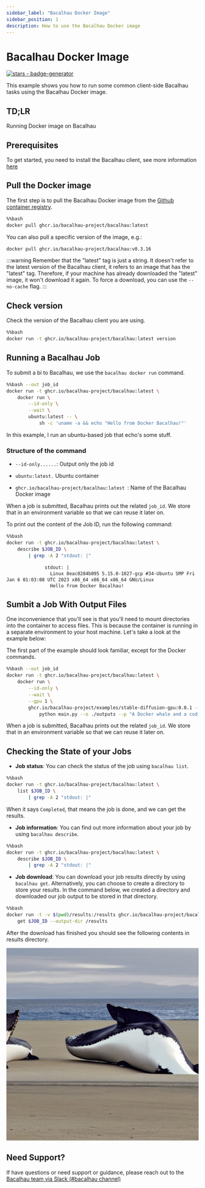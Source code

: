 ```yaml
---
sidebar_label: "Bacalhau Docker Image"
sidebar_position: 1
description: How to use the Bacalhau Docker image
---
```

# Bacalhau Docker Image


[![stars - badge-generator](https://img.shields.io/github/stars/bacalhau-project/bacalhau?style=social)](https://github.com/bacalhau-project/bacalhau)

This example shows you how to run some common client-side Bacalhau tasks using the Bacalhau Docker image.

## TD;LR
Running Docker image on Bacalhau

## Prerequisites

To get started, you need to install the Bacalhau client, see more information [here](https://docs.bacalhau.org/getting-started/installation)

## Pull the Docker image

The first step is to pull the Bacalhau Docker image from the [Github container registry](https://github.com/orgs/bacalhau-project/packages/container/package/bacalhau).


```bash
%%bash
docker pull ghcr.io/bacalhau-project/bacalhau:latest
```

You can also pull a specific version of the image, e.g.:

```bash
docker pull ghcr.io/bacalhau-project/bacalhau:v0.3.16
```

:::warning
Remember that the "latest" tag is just a string. It doesn't refer to the latest version of the Bacalhau client, it refers to an image that has the "latest" tag. Therefore, if your machine has already downloaded the "latest" image, it won't download it again. To force a download, you can use the `--no-cache` flag.
:::

## Check version

Check the version of the Bacalhau client you are using.



```bash
%%bash
docker run -t ghcr.io/bacalhau-project/bacalhau:latest version
```

## Running a Bacalhau Job

To submit a bi to Bacalhau, we use the `bacalhau docker run` command. 


```bash
%%bash --out job_id
docker run -t ghcr.io/bacalhau-project/bacalhau:latest \
    docker run \
        --id-only \
        --wait \
        ubuntu:latest -- \
            sh -c 'uname -a && echo "Hello from Docker Bacalhau!"'
```

In this example, I run an ubuntu-based job that echo's some stuff.

### Structure of the command

-  `--id-only......`: Output only the job id

- `ubuntu:latest.` Ubuntu container

- `ghcr.io/bacalhau-project/bacalhau:latest `: Name of the Bacalhau Docker image

When a job is submitted, Bacalhau prints out the related `job_id`. We store that in an environment variable so that we can reuse it later on.

To print out the content of the Job ID, run the following command:


```bash
%%bash
docker run -t ghcr.io/bacalhau-project/bacalhau:latest \
    describe $JOB_ID \
        | grep -A 2 "stdout: |"
```

                  stdout: |
                    Linux 8eac0284b095 5.15.0-1027-gcp #34-Ubuntu SMP Fri Jan 6 01:03:08 UTC 2023 x86_64 x86_64 x86_64 GNU/Linux
                    Hello from Docker Bacalhau!


## Sumbit a Job With Output Files

One inconvenience that you'll see is that you'll need to mount directories into the container to access files. This is because the container is running in a separate environment to your host machine. Let's take a look at the example below:

The first part of the example should look familiar, except for the Docker commands.


```bash
%%bash --out job_id
docker run -t ghcr.io/bacalhau-project/bacalhau:latest \
    docker run \
        --id-only \
        --wait \
        --gpu 1 \
        ghcr.io/bacalhau-project/examples/stable-diffusion-gpu:0.0.1 -- \
            python main.py --o ./outputs --p "A Docker whale and a cod having a conversation about the state of the ocean"
```


When a job is submitted, Bacalhau prints out the related `job_id`. We store that in an environment variable so that we can reuse it later on.

## Checking the State of your Jobs

- **Job status**: You can check the status of the job using `bacalhau list`. 


```bash
%%bash
docker run -t ghcr.io/bacalhau-project/bacalhau:latest \
    list $JOB_ID \
        | grep -A 2 "stdout: |"
```

When it says `Completed`, that means the job is done, and we can get the results.

- **Job information**: You can find out more information about your job by using `bacalhau describe`.


```bash
%%bash
docker run -t ghcr.io/bacalhau-project/bacalhau:latest \
    describe $JOB_ID \
        | grep -A 2 "stdout: |"
```

- **Job download**: You can download your job results directly by using `bacalhau get`. Alternatively, you can choose to create a directory to store your results. In the command below, we created a directory and downloaded our job output to be stored in that directory.


```bash
%%bash
docker run -t -v $(pwd)/results:/results ghcr.io/bacalhau-project/bacalhau:latest \
    get $JOB_ID --output-dir /results
```

After the download has finished you should see the following contents in results directory. 




    
![png](index_files/index_24_0.png)
    



## Need Support?

If have questions or need support or guidance, please reach out to the [Bacalhau team via Slack (#bacalhau channel)](https://join.slack.com/t/bacalhauproject/shared_invite/zt-1sihp4vxf-TjkbXz6JRQpg2AhetPzYYQ)

